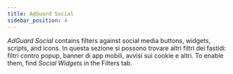 ```yaml
---
title: AdGuard Social
sidebar_position: 4
---
```


_AdGuard Social_ contains filters against social media buttons, widgets, scripts, and icons. In questa sezione si possono trovare altri filtri dei fastidi: filtri contro popup, banner di app mobili, avvisi sui cookie e altri. To enable them, find _Social Widgets_ in the Filters tab.
